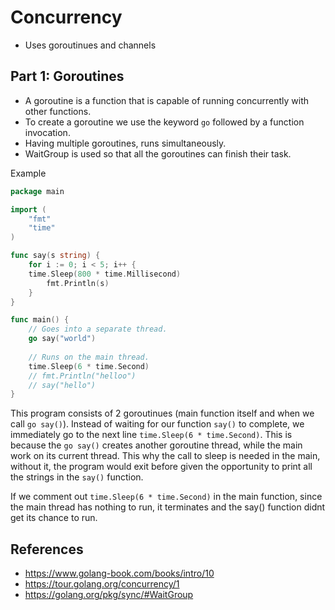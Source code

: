 # Concurrency

- Uses goroutinues and channels


## Part 1: Goroutines
- A goroutine is a function that is capable of running concurrently with other functions.
- To create a goroutine we use the keyword `go` followed by a function invocation. 
- Having multiple goroutines, runs simultaneously. 
-  WaitGroup is used so that all the goroutines can finish their task. 

Example
```go
package main

import (
	"fmt"
	"time"
)

func say(s string) {
	for i := 0; i < 5; i++ {
    time.Sleep(800 * time.Millisecond)
		fmt.Println(s)
	}
}

func main() {
	// Goes into a separate thread.
	go say("world")
	
	// Runs on the main thread.
	time.Sleep(6 * time.Second)
	// fmt.Println("helloo")
	// say("hello")
}
```

This program consists of 2 goroutinues (main function itself and when we call `go say()`).
Instead of waiting for our function `say()` to complete, we immediately go to the next line `time.Sleep(6 * time.Second)`. This is because the `go say()` creates another goroutine thread, while the main work on its current thread.
This why the call to sleep is needed in the main, without it, the program would exit before given the opportunity to print all the strings in the `say()` function.

If we comment out `time.Sleep(6 * time.Second)` in the main function, since the main thread has nothing to run, it terminates and the say() function didnt get its chance to run.  

## References
- https://www.golang-book.com/books/intro/10
- https://tour.golang.org/concurrency/1
- https://golang.org/pkg/sync/#WaitGroup
